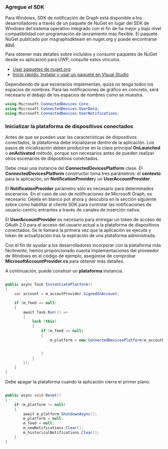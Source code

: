 ### <a name="add-the-sdk"></a>Agregue el SDK

Para Windows, SDK de notificación de Graph está disponible a los desarrolladores a través de un paquete de NuGet en lugar del SDK de Windows del sistema operativo integrado con el fin de ha mejor y bajo nivel compatibilidad con programación de lanzamiento más flexible. El paquete NuGet publicado por msgraphsdkteam en nuget.org y puede encontrarse [aquí](https://www.nuget.org/profiles/msgraphsdkteam). 

Para obtener más detalles sobre incluidos y consumir paquetes de NuGet desde su aplicación para UWP, consulte estos vínculos. 
* [Usar paquetes de nuget.org](https://docs.microsoft.com/en-us/azure/devops/artifacts/nuget/upstream-sources?view=vsts&tabs=new-nav)
* [Inicio rápido: Instalar y usar un paquete en Visual Studio](https://docs.microsoft.com/en-us/nuget/quickstart/install-and-use-a-package-in-visual-studio)




Dependiendo de qué escenarios implementan, quizá no tenga todos los espacios de nombres. Para las notificaciones de gráfico en concreto, será necesario el debajo de los espacios de nombres como se muestra.


```C#
using Microsoft.ConnectedDevices.Core;
using Microsoft.ConnectedDevices.UserData;
using Microsoft.ConnectedDevices.UserNotifications;

```


### <a name="initialize-the-connected-devices-platform"></a>Inicializar la plataforma de dispositivos conectados

Antes de que se pueden usar las características de dispositivos conectados, la plataforma debe inicializarse dentro de la aplicación. Los pasos de inicialización deben producirse en la clase principal **OnLaunched** o **onActivated** método, porque son necesarios antes de pueden realizar otros escenarios de dispositivos conectados. 

Debe crear una instancia del **ConnectedDevicesPlatform** clase. El **ConnectedDevicesPlatform** constructor toma tres parámetros: el **contexto** para la aplicación, un **NotificationProvider**y un  **UserAccountProvider**.

El **NotificationProvider** parámetro sólo es necesario para determinados escenarios. En el caso de uso de notificaciones de Microsoft Graph, es necesario. Déjela en blanco por ahora y descubra en la sección siguiente sobre cómo habilitar al cliente SDK para controlar las notificaciones de usuario-centric entrantes a través de canales de inserción nativa.

El **UserAccountProvider** es necesario para entregar un token de acceso de OAuth 2.0 para el acceso del usuario actual a la plataforma de dispositivos conectados. Se le llamará la primera vez que la aplicación se ejecuta y token de actualización tras la expiración de una plataforma administrada. 

Con el fin de ayudar a los desarrolladores incorporar con la plataforma más fácilmente, hemos proporcionado cuenta implementaciones del proveedor de Windows en el código de ejemplo, asegúrese de comprobar **MicrosoftAccountProvider.cs** para obtener más detalles. 

A continuación, puede construir un **plataforma** instancia. 

```C#

public async Task InstantiatePlatform()
{
    var account = m_accoutProvider.SignedInAccount;

    if (m_feed == null)
    {
        await Task.Run(() =>
        {
            lock (this)
            {
                if (m_feed == null)
                {
                    m_platform = new ConnectedDevicesPlatform(m_accoutProvider, this);


                }
            }
        });
    }
}

```

Debe apagar la plataforma cuando la aplicación cierra el primer plano.

```C#

public async void Reset()
{
    if (m_platform != null)
    {
        await m_platform.ShutdownAsync();
        m_platform = null;
        m_feed = null;
        m_newNotifications.Clear();
        m_historicalNotifications.Clear();
    }
}

```
